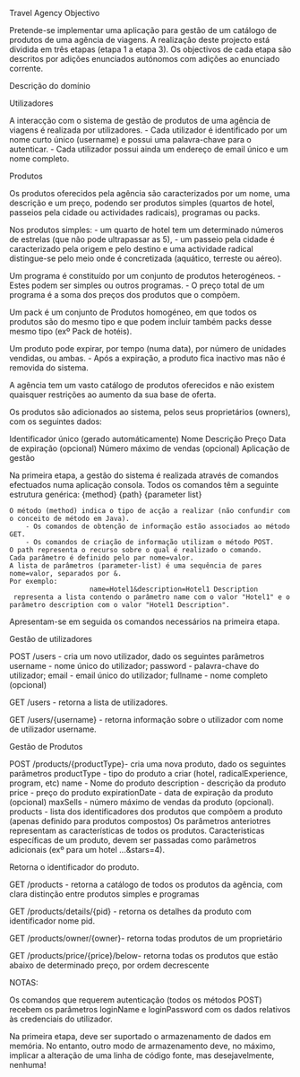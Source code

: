 Travel Agency
Objectivo

Pretende-se implementar uma aplicação para gestão de um catálogo de produtos de uma agência de viagens. A realização deste projecto está dividida em três etapas (etapa 1 a etapa 3). Os objectivos de cada etapa são descritos por adições enunciados autónomos com adições ao enunciado corrente.

Descrição do domínio

Utilizadores

A interacção com o sistema de gestão de produtos de uma agência de viagens é realizada por utilizadores. 
		- Cada utilizador é identificado por um nome curto único (username) e possui uma palavra-chave para o autenticar. 
		- Cada utilizador possui ainda um endereço de email único e um nome completo.


Produtos

Os produtos oferecidos pela agência são caracterizados por um nome, uma descrição e um preço, podendo ser produtos simples (quartos de hotel, passeios pela cidade ou actividades radicais), programas ou packs.

Nos produtos simples:
	- um quarto de hotel tem um determinado números de estrelas (que não pode ultrapassar as 5), 
	- um passeio pela cidade é caracterizado pela origem e pelo destino e uma actividade radical distingue-se pelo meio onde é concretizada (aquático, terreste ou aéreo).

Um programa é constituído por um conjunto de produtos heterogéneos. 
	- Estes podem ser simples ou outros programas. 
	- O preço total de um programa é a soma dos preços dos produtos que o compõem.

Um pack é um conjunto de Produtos homogéneo, em que todos os produtos são do mesmo tipo e que podem incluir também packs desse mesmo tipo (exº Pack de hotéis).


Um produto pode expirar, por tempo (numa data), por número de unidades vendidas, ou ambas. 
	- Após a expiração, a produto fica inactivo mas não é removida do sistema.


A agência tem um vasto catálogo de produtos oferecidos e não existem quaisquer restrições ao aumento da sua base de oferta.


Os produtos são adicionados ao sistema, pelos seus proprietários (owners), com os seguintes dados:

Identificador único (gerado automáticamente)
	Nome
	Descrição
	Preço
	Data de expiração (opcional)
	Número máximo de vendas (opcional)
	Aplicação de gestão


Na primeira etapa, a gestão do sistema é realizada através de comandos efectuados numa aplicação consola. 
Todos os comandos têm a seguinte estrutura genérica:
								{method} {path} {parameter list}
								
	O método (method) indica o tipo de acção a realizar (não confundir com o conceito de método em Java).
		- Os comandos de obtenção de informação estão associados ao método GET.
		- Os comandos de criação de informação utilizam o método POST.
	O path representa o recurso sobre o qual é realizado o comando.
	Cada parâmetro é definido pelo par nome=valor.
	A lista de parâmetros (parameter-list) é uma sequência de pares nome=valor, separados por &. 
	Por exemplo:
	 					name=Hotel1&description=Hotel1 Description 
	 representa a lista contendo o parâmetro name com o valor "Hotel1" e o parâmetro description com o valor "Hotel1 Description".

Apresentam-se em seguida os comandos necessários na primeira etapa.

Gestão de utilizadores

POST /users - cria um novo utilizador, dado os seguintes parâmetros
	username - nome único do utilizador;
	password - palavra-chave do utilizador;
	email - email único do utilizador;
	fullname - nome completo (opcional)

GET /users - retorna a lista de utilizadores.

GET /users/{username} - retorna informação sobre o utilizador com nome de utilizador username.



Gestão de Produtos

POST /products/{productType}- cria uma nova produto, dado os seguintes parâmetros
	productType - tipo do produto a criar (hotel, radicalExperience, program, etc)
	name - Nome do produto
	description - descrição da produto
	price - preço do produto
	expirationDate - data de expiração da produto (opcional)
	maxSells - número máximo de vendas da produto (opcional).
	products - lista dos identificadores dos produtos que compõem a produto (apenas definido para produtos compostos)
Os parâmetros anteriotres representam as características de todos os produtos. Caracteristicas específicas de um produto, devem ser passadas como parâmetros adicionais (exº para um hotel ...&stars=4).

Retorna o identificador do produto.

GET /products - retorna a catálogo de todos os produtos da agência, com clara distinção entre produtos simples e programas

GET /products/details/{pid} - retorna os detalhes da produto com identificador nome pid.

GET /products/owner/{owner}- retorna todas produtos de um proprietário

GET /products/price/{price}/below- retorna todas os produtos que estão abaixo de determinado preço, por ordem decrescente


NOTAS:

Os comandos que requerem autenticação (todos os métodos POST) recebem os parâmetros loginName e loginPassword com os dados relativos às credenciais do utilizador.

Na primeira etapa, deve ser suportado o armazenamento de dados em memória. No entanto, outro modo de armazenamento deve, no máximo, implicar a alteração de uma linha de código fonte, mas desejavelmente, nenhuma!
